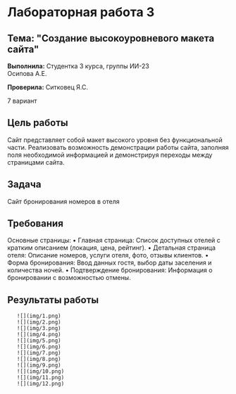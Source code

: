 # Лабораторная работа 3

## Тема: "Создание высокоуровневого макета сайта"
**Выполнила:**
Студентка 3 курса, группы ИИ-23  
Осипова А.Е.

**Проверила:**
Ситковец Я.С.

7 вариант

## Цель работы

 Cайт представляет собой макет высокого уровня без функциональной части. Реализовать возможность демонстрации работы сайта, заполняя поля необходимой информацией и демонстрируя переходы между страницами сайта.

## Задача

Сайт бронирования номеров в отеля

## Требования

Основные страницы:
• Главная страница: Список доступных отелей с кратким описанием
(локация, цена, рейтинг).
• Детальная страница отеля: Описание номеров, услуги отеля, фото, отзывы
клиентов.
• Форма бронирования: Ввод данных гостя, выбор даты заселения и
количества ночей.
• Подтверждение бронирования: Информация о бронировании с
возможностью отмены. 



## Результаты работы

       ![](img/1.png)
       ![](img/2.png)
       ![](img/3.png)
       ![](img/4.png)
       ![](img/5.png)
       ![](img/6.png)
       ![](img/7.png)
       ![](img/8.png)
       ![](img/9.png)
       ![](img/10.png)
       ![](img/11.png)
       ![](img/12.png)
 

